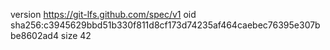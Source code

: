 version https://git-lfs.github.com/spec/v1
oid sha256:c3945629bbd51b330f811d8cf173d74235af464caebec76395e307bbe8602ad4
size 42
